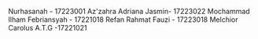  Nurhasanah - 17223001
 Az'zahra Adriana Jasmin- 17223022
 Mochammad Ilham Febriansyah - 17221018
 Refan Rahmat Fauzi - 17223018
 Melchior Carolus A.T.G -17221021

